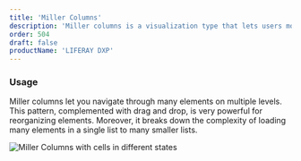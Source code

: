 ```yaml
---
title: 'Miller Columns'
description: 'Miller columns is a visualization type that lets users move faster through several depth levels at same time.'
order: 504
draft: false
productName: 'LIFERAY DXP'
---
```


### Usage

Miller columns let you navigate through many elements on multiple levels. This pattern, complemented with drag and drop, is very powerful for reorganizing elements. Moreover, it breaks down the complexity of loading many elements in a single list to many smaller lists.

![Miller Columns with cells in different states](/images/lexicon/MillerColumns.jpg)
